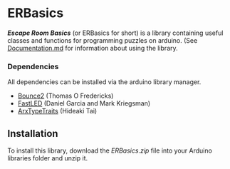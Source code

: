 # ERBasics
***Escape Room Basics*** (or ERBasics for short) is a library containing useful classes and functions for programming puzzles on arduino. (See [Documentation.md](https://github.com/DuskHusky/Escape-Room-Arduino/edit/main/ERBasics/Documentation.md) for information about using the library.

### Dependencies

All dependencies can be installed via the arduino library manager.

 - [Bounce2](https://github.com/thomasfredericks/Bounce2) (Thomas O Fredericks)
 - [FastLED](https://fastled.io) (Daniel Garcia and Mark Kriegsman)
 - [ArxTypeTraits](https://github.com/hideakitai/ArxTypeTraits) (Hideaki Tai)

## Installation

To install this library, download the *ERBasics.zip* file into your Arduino libraries folder and unzip it.
